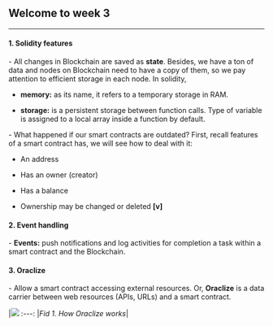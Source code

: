## Welcome to week 3

___

#### 1. Solidity features

\- All changes in Blockchain are saved as **state**. Besides, we have a ton of data and nodes on Blockchain need to have a copy of them, so we pay attention to efficient storage in each node. In solidity,

+ **memory:** as its name, it refers to a temporary storage in RAM.

+ **storage:** is a persistent storage between function calls. Type of variable is assigned to a local array inside a function by default.

\- What happened if our smart contracts are outdated? First, recall features of a smart contract has, we will see how to deal with it: 

+ An address

+ Has an owner (creator)

+ Has a balance 

+ Ownership may be changed or deleted **[v]**

#### 2. Event handling

\- **Events:** push notifications and log activities for completion a task within a smart contract and the Blockchain.

#### 3. Oraclize

\- Allow a smart contract accessing external resources. Or, **Oraclize** is a data carrier between web resources (APIs, URLs) and a smart contract. 

|![](https://programmerclick.com/images/376/41fc79b8dbf1c72cc096ace820297b40.png)
:---:
|*Fid 1. How Oraclize works*|